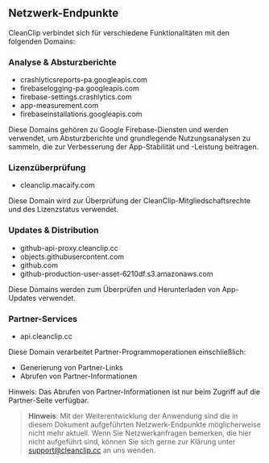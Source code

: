 ## Netzwerk-Endpunkte

CleanClip verbindet sich für verschiedene Funktionalitäten mit den folgenden Domains:

### Analyse & Absturzberichte
- crashlyticsreports-pa.googleapis.com
- firebaselogging-pa.googleapis.com  
- firebase-settings.crashlytics.com
- app-measurement.com
- firebaseinstallations.googleapis.com

Diese Domains gehören zu Google Firebase-Diensten und werden verwendet, um Absturzberichte und grundlegende Nutzungsanalysen zu sammeln, die zur Verbesserung der App-Stabilität und -Leistung beitragen.

### Lizenzüberprüfung
- cleanclip.macaify.com

Diese Domain wird zur Überprüfung der CleanClip-Mitgliedschaftsrechte und des Lizenzstatus verwendet.

### Updates & Distribution
- github-api-proxy.cleanclip.cc
- objects.githubusercontent.com
- github.com
- github-production-user-asset-6210df.s3.amazonaws.com

Diese Domains werden zum Überprüfen und Herunterladen von App-Updates verwendet.

### Partner-Services
- api.cleanclip.cc

Diese Domain verarbeitet Partner-Programmoperationen einschließlich:
- Generierung von Partner-Links
- Abrufen von Partner-Informationen

Hinweis: Das Abrufen von Partner-Informationen ist nur beim Zugriff auf die Partner-Seite verfügbar.

> **Hinweis**: Mit der Weiterentwicklung der Anwendung sind die in diesem Dokument aufgeführten Netzwerk-Endpunkte möglicherweise nicht mehr aktuell. Wenn Sie Netzwerkanfragen bemerken, die hier nicht aufgeführt sind, können Sie sich gerne zur Klärung unter support@cleanclip.cc an uns wenden.